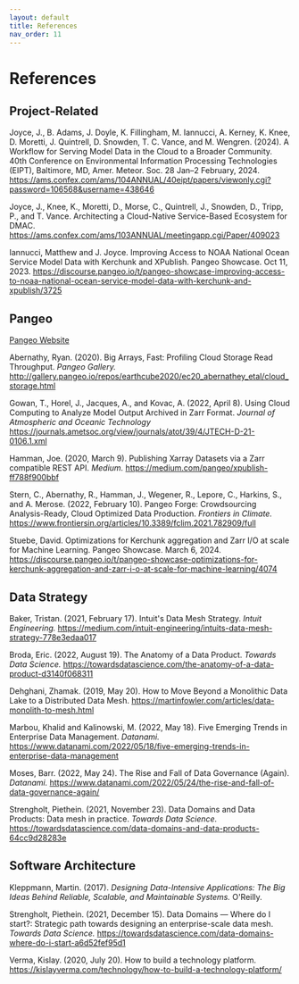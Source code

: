 ```yaml
---
layout: default
title: References
nav_order: 11
---
```


# References

## Project-Related

Joyce, J., B. Adams, J. Doyle, K. Fillingham, M. Iannucci, A. Kerney, K. Knee, D. Moretti, J. Quintrell, D. Snowden, T. C. Vance, and M. Wengren. (2024). A Workflow for Serving Model Data in the Cloud to a Broader Community. 40th Conference on Environmental Information Processing Technologies (EIPT), Baltimore, MD, Amer. Meteor. Soc. 28 Jan–2 February, 2024. <https://ams.confex.com/ams/104ANNUAL/40eipt/papers/viewonly.cgi?password=106568&username=438646>

Joyce, J., Knee, K., Moretti, D., Morse, C., Quintrell, J., Snowden, D., Tripp, P., and T. Vance. Architecting a Cloud-Native Service-Based Ecosystem for DMAC. <https://ams.confex.com/ams/103ANNUAL/meetingapp.cgi/Paper/409023>

Iannucci, Matthew and J. Joyce. Improving Access to NOAA National Ocean Service Model Data with Kerchunk and XPublish. Pangeo Showcase. Oct 11, 2023. <https://discourse.pangeo.io/t/pangeo-showcase-improving-access-to-noaa-national-ocean-service-model-data-with-kerchunk-and-xpublish/3725>


## Pangeo

[Pangeo Website](https://pangeo.io/)

Abernathy, Ryan. (2020). Big Arrays, Fast: Profiling Cloud Storage Read Throughput. *Pangeo Gallery.* <http://gallery.pangeo.io/repos/earthcube2020/ec20_abernathey_etal/cloud_storage.html>

Gowan, T., Horel, J., Jacques, A., and Kovac, A. (2022, April 8). Using Cloud Computing to Analyze Model Output Archived in Zarr Format. 
*Journal of Atmospheric and Oceanic Technology* <https://journals.ametsoc.org/view/journals/atot/39/4/JTECH-D-21-0106.1.xml>

Hamman, Joe. (2020, March 9). Publishing Xarray Datasets via a Zarr compatible REST API. *Medium.* <https://medium.com/pangeo/xpublish-ff788f900bbf>

Stern, C., Abernathy, R., Hamman, J., Wegener, R., Lepore, C., Harkins, S., and A. Merose. (2022, February 10). Pangeo Forge: Crowdsourcing Analysis-Ready, Cloud Optimized Data Production. *Frontiers in Climate.* <https://www.frontiersin.org/articles/10.3389/fclim.2021.782909/full>

Stuebe, David. Optimizations for Kerchunk aggregation and Zarr I/O at scale for Machine Learning. Pangeo Showcase. March 6, 2024. <https://discourse.pangeo.io/t/pangeo-showcase-optimizations-for-kerchunk-aggregation-and-zarr-i-o-at-scale-for-machine-learning/4074>


## Data Strategy

Baker, Tristan. (2021, February 17). Intuit's Data Mesh Strategy. *Intuit Engineering.* <https://medium.com/intuit-engineering/intuits-data-mesh-strategy-778e3edaa017>

Broda, Eric. (2022, August 19). The Anatomy of a Data Product. *Towards Data Science.* <https://towardsdatascience.com/the-anatomy-of-a-data-product-d3140f068311>

Dehghani, Zhamak. (2019, May 20). How to Move Beyond a Monolithic Data Lake to a Distributed Data Mesh. <https://martinfowler.com/articles/data-monolith-to-mesh.html>

Marbou, Khalid and Kalinowski, M. (2022, May 18). Five Emerging Trends in Enterprise Data Management. *Datanami.* <https://www.datanami.com/2022/05/18/five-emerging-trends-in-enterprise-data-management>

Moses, Barr. (2022, May 24). The Rise and Fall of Data Governance (Again). *Datanami.* <https://www.datanami.com/2022/05/24/the-rise-and-fall-of-data-governance-again/>

Strengholt, Piethein. (2021, November 23). Data Domains and Data Products: Data mesh in practice. *Towards Data Science.* <https://towardsdatascience.com/data-domains-and-data-products-64cc9d28283e>


## Software Architecture

Kleppmann, Martin. (2017). *Designing Data-Intensive Applications: The Big Ideas Behind Reliable, Scalable, and Maintainable Systems.* O'Reilly.

Strengholt, Piethein. (2021, December 15). Data Domains — Where do I start?: Strategic path towards designing an enterprise-scale data mesh. *Towards Data Science.* <https://towardsdatascience.com/data-domains-where-do-i-start-a6d52fef95d1>

Verma, Kislay. (2020, July 20). How to build a technology platform. <https://kislayverma.com/technology/how-to-build-a-technology-platform/>